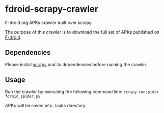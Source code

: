 # fdroid-scrapy-crawler
F-droid.org APKs crawler built over scrapy.

The purpose of this crawler is to download the full set of APKs published on [F-droid](https://f-droid.org).

## Dependencies
Please install [scrapy](https://doc.scrapy.org/en/latest/intro/install.html) and its dependencies before running the crawler.

## Usage
Run the crawler by executing the following command line:
`scrapy runspider fdroid_spider.py`

APKs will be saved into ./apks directory.
